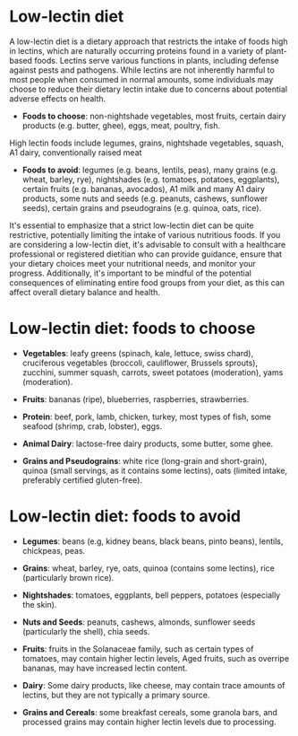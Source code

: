 # Low-lectin diet

A low-lectin diet is a dietary approach that restricts the intake of foods high in lectins, which are naturally occurring proteins found in a variety of plant-based foods. Lectins serve various functions in plants, including defense against pests and pathogens. While lectins are not inherently harmful to most people when consumed in normal amounts, some individuals may choose to reduce their dietary lectin intake due to concerns about potential adverse effects on health.

* **Foods to choose**: non-nightshade vegetables, most fruits, certain dairy products (e.g. butter, ghee), eggs, meat, poultry, fish.

High lectin foods include legumes, grains, nightshade vegetables, squash, A1 dairy, conventionally raised meat

* **Foods to avoid**: legumes (e.g. beans, lentils, peas), many grains (e.g. wheat, barley, rye), nightshades (e.g. tomatoes, potatoes, eggplants), certain fruits (e.g. bananas, avocados), A1 milk and many A1 dairy products, some nuts and seeds (e.g. peanuts, cashews, sunflower seeds), certain grains and pseudograins (e.g. quinoa, oats, rice).

It's essential to emphasize that a strict low-lectin diet can be quite restrictive, potentially limiting the intake of various nutritious foods. If you are considering a low-lectin diet, it's advisable to consult with a healthcare professional or registered dietitian who can provide guidance, ensure that your dietary choices meet your nutritional needs, and monitor your progress. Additionally, it's important to be mindful of the potential consequences of eliminating entire food groups from your diet, as this can affect overall dietary balance and health.


# Low-lectin diet: foods to choose

* **Vegetables**: leafy greens (spinach, kale, lettuce, swiss chard), cruciferous vegetables (broccoli, cauliflower, Brussels sprouts), zucchini, summer squash, carrots, sweet potatoes (moderation), yams (moderation).

* **Fruits**: bananas (ripe), blueberries, raspberries, strawberries.

* **Protein**: beef, pork, lamb, chicken, turkey, most types of fish, some seafood (shrimp, crab, lobster), eggs.

* **Animal Dairy**: lactose-free dairy products, some butter, some ghee.

* **Grains and Pseudograins**: white rice (long-grain and short-grain), quinoa (small servings, as it contains some lectins), oats (limited intake, preferably certified gluten-free).


# Low-lectin diet: foods to avoid

* **Legumes**: beans (e.g, kidney beans, black beans, pinto beans), lentils, chickpeas, peas.

* **Grains**: wheat, barley, rye, oats, quinoa (contains some lectins), rice (particularly brown rice).

* **Nightshades**: tomatoes, eggplants, bell peppers, potatoes (especially the skin).

* **Nuts and Seeds**: peanuts, cashews, almonds, sunflower seeds (particularly the shell), chia seeds.

* **Fruits**: fruits in the Solanaceae family, such as certain types of tomatoes, may contain higher lectin levels, Aged fruits, such as overripe bananas, may have increased lectin content.

* **Dairy**: Some dairy products, like cheese, may contain trace amounts of lectins, but they are not typically a primary source.

* **Grains and Cereals**: some breakfast cereals, some granola bars, and processed grains may contain higher lectin levels due to processing.
